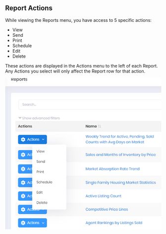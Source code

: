 ## Report Actions

While viewing the Reports menu, you have access to 5 specific actions: 

- View
- Send
- Print
- Schedule
- Edit
- Delete

These actions are displayed in the Actions menu to the left of each Report. Any Actions you select will only affect the Report row for that action.

![report_actions](../images/reda_web_report_actions.PNG)







